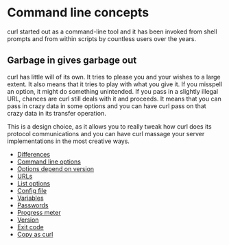 # Command line concepts

curl started out as a command-line tool and it has been invoked from shell
prompts and from within scripts by countless users over the years.

## Garbage in gives garbage out

curl has little will of its own. It tries to please you and your wishes to a
large extent. It also means that it tries to play with what you give it. If
you misspell an option, it might do something unintended. If you pass in a
slightly illegal URL, chances are curl still deals with it and proceeds. It
means that you can pass in crazy data in some options and you can have curl
pass on that crazy data in its transfer operation.

This is a design choice, as it allows you to really tweak how curl does its
protocol communications and you can have curl massage your server
implementations in the most creative ways.

  * [Differences](differences.md)
  * [Command line options](options/)
  * [Options depend on version](versions.md)
  * [URLs](urls/)
  * [List options](listopts.md)
  * [Config file](configfile.md)
  * [Variables](variables.md)
  * [Passwords](passwords.md)
  * [Progress meter](progressmeter.md)
  * [Version](curlver.md)
  * [Exit code](exitcode.md)
  * [Copy as curl](copyas.md)
